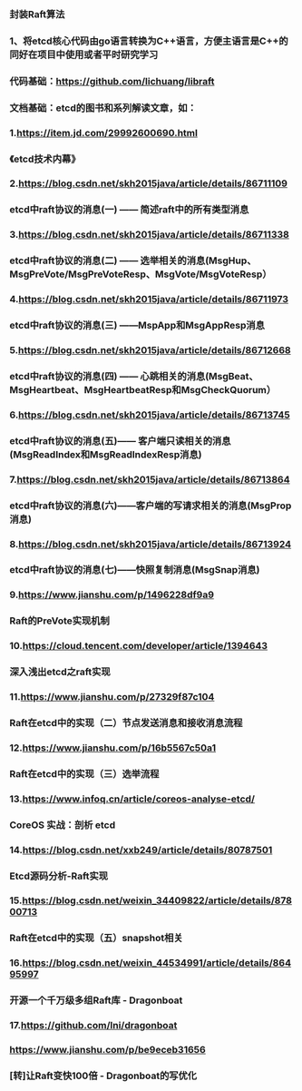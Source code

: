 ### 封装Raft算法
### 1、将etcd核心代码由go语言转换为C++语言，方便主语言是C++的同好在项目中使用或者平时研究学习
### 代码基础：https://github.com/lichuang/libraft
### 文档基础：etcd的图书和系列解读文章，如：
### 1.https://item.jd.com/29992600690.html
### 《etcd技术内幕》
### 2.https://blog.csdn.net/skh2015java/article/details/86711109
### etcd中raft协议的消息(一) —— 简述raft中的所有类型消息
### 3.https://blog.csdn.net/skh2015java/article/details/86711338
### etcd中raft协议的消息(二) —— 选举相关的消息(MsgHup、MsgPreVote/MsgPreVoteResp、MsgVote/MsgVoteResp）
### 4.https://blog.csdn.net/skh2015java/article/details/86711973
### etcd中raft协议的消息(三) ——MspApp和MsgAppResp消息
### 5.https://blog.csdn.net/skh2015java/article/details/86712668
### etcd中raft协议的消息(四) —— 心跳相关的消息(MsgBeat、MsgHeartbeat、MsgHeartbeatResp和MsgCheckQuorum）
### 6.https://blog.csdn.net/skh2015java/article/details/86713745
### etcd中raft协议的消息(五)—— 客户端只读相关的消息(MsgReadIndex和MsgReadIndexResp消息)
### 7.https://blog.csdn.net/skh2015java/article/details/86713864
### etcd中raft协议的消息(六)——客户端的写请求相关的消息(MsgProp消息)
### 8.https://blog.csdn.net/skh2015java/article/details/86713924
### etcd中raft协议的消息(七)——快照复制消息(MsgSnap消息)
### 9.https://www.jianshu.com/p/1496228df9a9
### Raft的PreVote实现机制
### 10.https://cloud.tencent.com/developer/article/1394643
### 深入浅出etcd之raft实现
### 11.https://www.jianshu.com/p/27329f87c104
### Raft在etcd中的实现（二）节点发送消息和接收消息流程
### 12.https://www.jianshu.com/p/16b5567c50a1
### Raft在etcd中的实现（三）选举流程
### 13.https://www.infoq.cn/article/coreos-analyse-etcd/
### CoreOS 实战：剖析 etcd
### 14.https://blog.csdn.net/xxb249/article/details/80787501
### Etcd源码分析-Raft实现
### 15.https://blog.csdn.net/weixin_34409822/article/details/87800713
### Raft在etcd中的实现（五）snapshot相关
### 16.https://blog.csdn.net/weixin_44534991/article/details/86495997
### 开源一个千万级多组Raft库 - Dragonboat
### 17.https://github.com/lni/dragonboat
### https://www.jianshu.com/p/be9eceb31656
### [转]让Raft变快100倍 - Dragonboat的写优化 
